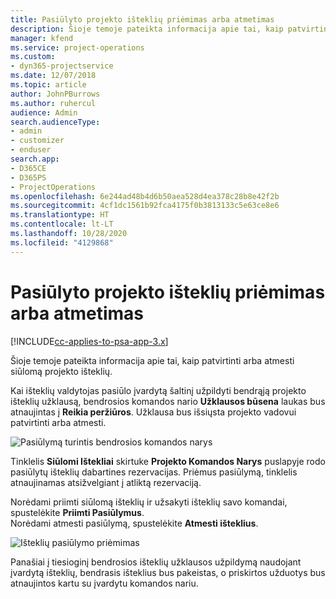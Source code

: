 ```yaml
---
title: Pasiūlyto projekto išteklių priėmimas arba atmetimas
description: Šioje temoje pateikta informacija apie tai, kaip patvirtinti arba atmesti siūlomą projekto išteklių.
manager: kfend
ms.service: project-operations
ms.custom:
- dyn365-projectservice
ms.date: 12/07/2018
ms.topic: article
author: JohnPBurrows
ms.author: ruhercul
audience: Admin
search.audienceType:
- admin
- customizer
- enduser
search.app:
- D365CE
- D365PS
- ProjectOperations
ms.openlocfilehash: 6e244ad48b4d6b50aea528d4ea378c28b8e42f2b
ms.sourcegitcommit: 4cf1dc1561b92fca4175f0b3813133c5e63ce8e6
ms.translationtype: HT
ms.contentlocale: lt-LT
ms.lasthandoff: 10/28/2020
ms.locfileid: "4129868"
---
```

# <a name="accept-or-reject-a-proposed-project-resource"></a>Pasiūlyto projekto išteklių priėmimas arba atmetimas

[!INCLUDE[cc-applies-to-psa-app-3.x](../includes/cc-applies-to-psa-app-3x.md)]

Šioje temoje pateikta informacija apie tai, kaip patvirtinti arba atmesti siūlomą projekto išteklių.

Kai išteklių valdytojas pasiūlo įvardytą šaltinį užpildyti bendrąją projekto išteklių užklausą, bendrosios komandos nario **Užklausos būsena** laukas bus atnaujintas į **Reikia peržiūros**. Užklausa bus išsiųsta projekto vadovui patvirtinti arba atmesti.

![Pasiūlymą turintis bendrosios komandos narys](media/RM-how-to-19.png)

Tinklelis **Siūlomi Ištekliai** skirtuke **Projekto Komandos Narys** puslapyje rodo pasiūlytų išteklių dabartines rezervacijas. Priėmus pasiūlymą, tinklelis atnaujinamas atsižvelgiant į atliktą rezervaciją. 

Norėdami priimti siūlomą išteklių ir užsakyti išteklių savo komandai, spustelėkite **Priimti Pasiūlymus**.  
Norėdami atmesti pasiūlymą, spustelėkite **Atmesti išteklius**.

![Išteklių pasiūlymo priėmimas](media/RM-how-to-20.png) 

Panašiai į tiesioginį bendrosios išteklių užklausos užpildymą naudojant įvardytą išteklių, bendrasis išteklius bus pakeistas, o priskirtos užduotys bus atnaujintos kartu su įvardytu komandos nariu.
